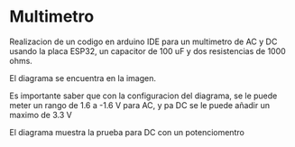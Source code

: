 # Multimetro
Realizacion de un codigo en arduino IDE para un multimetro de AC y DC usando la placa ESP32, un capacitor de 100 uF y dos resistencias de 1000 ohms.

El diagrama se encuentra en la imagen.

Es importante saber que con la configuracion del diagrama, se le puede meter un rango de  1.6 a -1.6 V para AC, y pa DC se le puede añadir un maximo de 3.3 V

El diagrama muestra la prueba para DC con un potenciomentro
